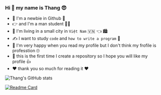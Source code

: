 ### Hi 👋 my name is Thang 😎	
- 🤗 I'm a newbie in Github 🥳	
- 👉 and I'm a man student 👨‍🎓
- 🏡 I'm living in a small city in `Việt Nam` 🇻🇳 👈 🏙️
- ✍️ I want to study `code` and `how to write a program` 👀
- 💯	I'm very happy when you read my profile but I don't think my frofile is professtion 🙄	
- 💬 this is the first time I create a repository so I hope you will like my profile 👍
- ❤️	thank you so much for reading it ❤️	


![Thang's GitHub stats](https://github-readme-stats.vercel.app/api?username=lebathang&show_icons=true&theme=midnight-purple)


[![Readme Card](https://github-readme-stats.vercel.app/api/pin/?username=lebathang&repo=github-readme-stats&theme=midnight-purple&show_owner=true)](https://github.com/lebathang/lebathang)
